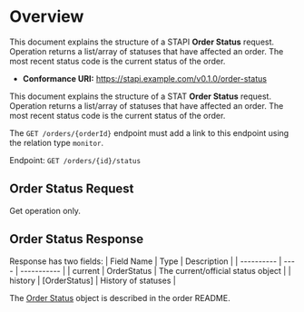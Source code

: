 # Overview

This document explains the structure of a STAPI **Order Status** request. Operation returns a list/array of statuses that have affected an order.  The most recent status code is the current status of the order.
- **Conformance URI:** <https://stapi.example.com/v0.1.0/order-status>

This document explains the structure of a STAT **Order Status** request. Operation returns a list/array of statuses that have affected an order.  The most recent status code is the current status of the order.

The `GET /orders/{orderId}` endpoint must add a link to this endpoint using the relation type `monitor`.

Endpoint: `GET /orders/{id}/status`

## Order Status Request

Get operation only. 

## Order Status Response

Response has two fields:
| Field Name | Type | Description |
| ---------- | ---- | ----------- |
| current | OrderStatus | The current/official status object |
| history | [OrderStatus] | History of statuses |

The [Order Status](../order/README.md#order-status) object is described in the order README.
